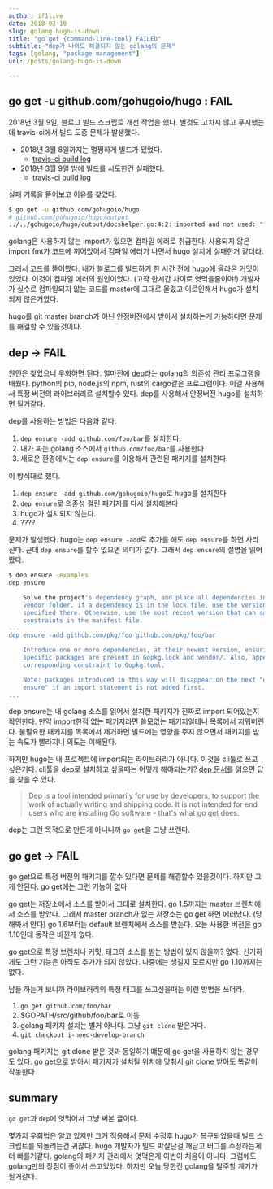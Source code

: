 ```yaml
---
author: if1live
date: 2018-03-10
slug: golang-hugo-is-down
title: "go get {command-line-tool} FAILED"
subtitle: "dep가 나와도 해결되지 않는 golang의 문제"
tags: [golang, "package management"]
url: /posts/golang-hugo-is-down

---
```


## go get -u github.com/gohugoio/hugo : FAIL

2018년 3월 9일, 블로그 빌드 스크립트 개선 작업을 했다.
별것도 고치지 않고 푸시했는데 travis-ci에서 빌드 도중 문제가 발생했다.

* 2018년 3월 8일까지는 멀쩡하게 빌드가 됐었다.
  * [travis-ci build log][travis-build-last-success]
* 2018년 3월 9일 밤에 빌드를 시도한건 실패했다.
  * [travis-ci build log][travis-build-first-fail]

실패 기록을 뜯어보고 이유를 찾았다.

```bash
$ go get -u github.com/gohugoio/hugo
# github.com/gohugoio/hugo/output
../../gohugoio/hugo/output/docshelper.go:4:2: imported and not used: "fmt"
```

golang은 사용하지 않는 import가 있으면 컴파일 에러로 취급한다.
사용되지 않은 import fmt가 코드에 끼어있어서 컴파일 에러가 나면서 hugo 설치에 실패한거 같더라.


그래서 코드를 뜯어봤다.
내가 블로그를 빌드하기 한 시간 전에 hugo에 올라온 [커밋][hugo-commit]이 있었다.
이것이 컴파일 에러의 원인이었다. (고작 한시간 차이로 엿먹을줄이야!)
개발자가 실수로 컴파일되지 않는 코드를 master에 그대로 올렸고 이로인해서 hugo가 설치되지 않은거였다.

hugo를 git master branch가 아닌 안정버전에서 받아서 설치하는게 가능하다면 문제를 해결할 수 있을것이다.


## dep -> FAIL

원인은 찾았으니 우회하면 된다.
얼마전에 [dep][dep-site]라는 golang의 의존성 관리 프로그램을 배웠다.
python의 pip, node.js의 npm, rust의 cargo같은 프로그램이다.
이걸 사용해서 특정 버전의 라이브러리르 설치할수 있다.
dep를 사용해서 안정버전 hugo를 설치하면 될거같다.

dep를 사용하는 방법은 다음과 같다.

1. `dep ensure -add github.com/foo/bar`를 설치한다.
2. 내가 짜는 golang 소스에서 `github.com/foo/bar`를 사용한다
3. 새로운 환경에서는 `dep ensure`를 이용해서 관련된 패키지를 설치한다.

이 방식대로 했다.

1. `dep ensure -add github.com/gohugoio/hugo`로 hugo를 설치한다
2. `dep ensure`로 의존성 걸린 패키지를 다시 설치해본다
3. hugo가 설치되지 않는다.
4. ????

문제가 발생했다.
hugo는 `dep ensure -add`로 추가를 해도 `dep ensure`를 하면 사라진다.
근데 `dep ensure`를 할수 없으면 의미가 없다.
그래서 `dep ensure`의 설명을 읽어봤다.

```bash
$ dep ensure -examples
dep ensure

    Solve the project's dependency graph, and place all dependencies in the
    vendor folder. If a dependency is in the lock file, use the version
    specified there. Otherwise, use the most recent version that can satisfy the
    constraints in the manifest file.
...
dep ensure -add github.com/pkg/foo github.com/pkg/foo/bar

    Introduce one or more dependencies, at their newest version, ensuring that
    specific packages are present in Gopkg.lock and vendor/. Also, append a
    corresponding constraint to Gopkg.toml.

    Note: packages introduced in this way will disappear on the next "dep
    ensure" if an import statement is not added first.
...
```

dep ensure는 내 golang 소스를 읽어서 설치한 패키지가 진짜로 import 되어있는지 확인한다.
만약 import한적 없는 패키지라면 쓸모없는 패키지일테니 목록에서 지워버린다.
불필요한 패키지를 목록에서 제거하면 빌드에는 영향을 주지 않으면서 패키지를 받는 속도가 빨라지니 의도는 이해된다.

하지만 hugo는 내 프로젝트에 import되는 라이브러리가 아니다.
이것을 cli툴로 쓰고 싶은거다. cli툴을 dep로 설치하고 싶을때는 어떻게 해야되는가?
[dep 문서][dep-doc]를 읽으면 답을 찾을 수 있다.

> Dep is a tool intended primarily for use by developers, to support the work of actually writing and shipping code. It is not intended for end users who are installing Go software - that's what go get does.

dep는 그런 목적으로 만든게 아니니까 `go get`을 그냥 쓰랜다.

## go get -> FAIL

go get으로 특정 버전의 패키지를 깔수 있다면 문제를 해결할수 있을것이다.
하지만 그게 안된다. go get에는 그런 기능이 없다.

go get는 저장소에서 소스를 받아서 그대로 설치한다.
go 1.5까지는 master 브렌치에서 소스를 받았다. 그래서 master branch가 없는 저장소는 go get 하면 에러났다. (당해봐서 안다)
go 1.6부터는 default 브렌치에서 소스를 받는다.
오늘 사용한 버전은 go 1.10인데 동작은 바뀐게 없다.

go get으로 특정 브렌치나 커밋, 태그의 소스를 받는 방법이 있지 않을까?
없다. 신기하게도 그런 기능은 아직도 추가가 되지 않았다. 나중에는 생길지 모르지만 go 1.10까지는 없다.

남들 하는거 보니까 라이브러리의 특정 태그를 쓰고싶을때는 이런 방법을 쓰더라.

1. `go get github.com/foo/bar`
2. $GOPATH/src/github/foo/bar로 이동
3. golang 패키지 설치는 별거 아니다. 그냥 `git clone` 받은거다.
4. `git checkout i-need-develop-branch`

golang 패키지는 git clone 받은 것과 동일하기 떄문에 go get을 사용하지 않는 경우도 있다.
go get으로 받아서 패키지가 설치될 위치에 맞춰서 git clone 받아도 똑같이 작동한다.

## summary

`go get`과 `dep`에 엿먹어서 그냥 써본 글이다.

몇가지 우회법은 알고 있지만 그거 적용해서 문제 수정후 hugo가 복구되었을때 빌드 스크립트를 되돌리는건 귀찮다.
hugo 개발자가 빌드 박살난걸 깨닫고 버그를 수정하는게 더 빠를거같다.
golang의 패키지 관리에서 엿먹은게 이번이 처음이 아니다. 그럼에도 golang만의 장점이 좋아서 쓰고있었다.
하지만 오늘 당한건 golang을 탈주할 계기가 될거같다.


[hugo-commit]: https://github.com/gohugoio/hugo/commit/64cec07293a789e28a68885aede78cad392afbef#diff-4aecfa2c2f6afdb6a723bf5316c3d870
[travis-build-first-fail]: https://travis-ci.org/if1live/libsora.so/builds/351287207
[travis-build-last-success]: https://travis-ci.org/if1live/libsora.so/builds/350871368
[dep-doc]: https://golang.github.io/dep/docs/introduction.html
[dep-site]: https://golang.github.io/dep/
[glide-repo]: https://github.com/Masterminds/glide
